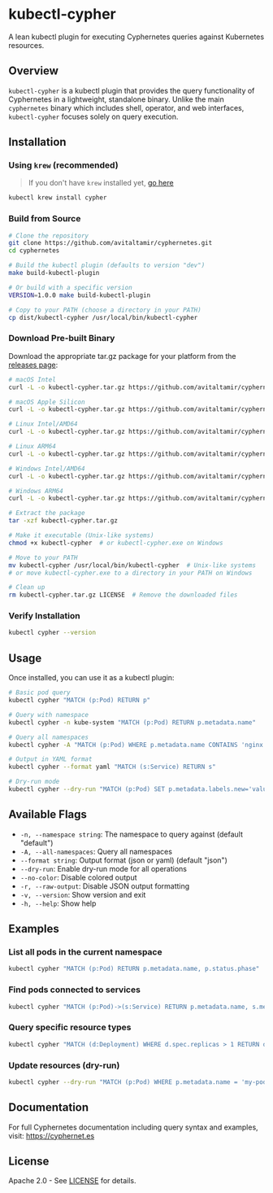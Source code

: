# kubectl-cypher

A lean kubectl plugin for executing Cyphernetes queries against Kubernetes resources.

## Overview

`kubectl-cypher` is a kubectl plugin that provides the query functionality of Cyphernetes in a lightweight, standalone binary. Unlike the main `cyphernetes` binary which includes shell, operator, and web interfaces, `kubectl-cypher` focuses solely on query execution.

## Installation

### Using `krew` (recommended)

> If you don't have `krew` installed yet, [go here](https://krew.sigs.k8s.io/docs/user-guide/setup/install/)

```bash
kubectl krew install cypher
```

### Build from Source

```bash
# Clone the repository
git clone https://github.com/avitaltamir/cyphernetes.git
cd cyphernetes

# Build the kubectl plugin (defaults to version "dev")
make build-kubectl-plugin

# Or build with a specific version
VERSION=1.0.0 make build-kubectl-plugin

# Copy to your PATH (choose a directory in your PATH)
cp dist/kubectl-cypher /usr/local/bin/kubectl-cypher
```

### Download Pre-built Binary

Download the appropriate tar.gz package for your platform from the [releases page](https://github.com/avitaltamir/cyphernetes/releases):

```bash
# macOS Intel
curl -L -o kubectl-cypher.tar.gz https://github.com/avitaltamir/cyphernetes/releases/latest/download/kubectl-cypher-darwin-amd64.tar.gz

# macOS Apple Silicon
curl -L -o kubectl-cypher.tar.gz https://github.com/avitaltamir/cyphernetes/releases/latest/download/kubectl-cypher-darwin-arm64.tar.gz

# Linux Intel/AMD64
curl -L -o kubectl-cypher.tar.gz https://github.com/avitaltamir/cyphernetes/releases/latest/download/kubectl-cypher-linux-amd64.tar.gz

# Linux ARM64
curl -L -o kubectl-cypher.tar.gz https://github.com/avitaltamir/cyphernetes/releases/latest/download/kubectl-cypher-linux-arm64.tar.gz

# Windows Intel/AMD64
curl -L -o kubectl-cypher.tar.gz https://github.com/avitaltamir/cyphernetes/releases/latest/download/kubectl-cypher-windows-amd64.tar.gz

# Windows ARM64
curl -L -o kubectl-cypher.tar.gz https://github.com/avitaltamir/cyphernetes/releases/latest/download/kubectl-cypher-windows-arm64.tar.gz

# Extract the package
tar -xzf kubectl-cypher.tar.gz

# Make it executable (Unix-like systems)
chmod +x kubectl-cypher  # or kubectl-cypher.exe on Windows

# Move to your PATH
mv kubectl-cypher /usr/local/bin/kubectl-cypher  # Unix-like systems
# or move kubectl-cypher.exe to a directory in your PATH on Windows

# Clean up
rm kubectl-cypher.tar.gz LICENSE  # Remove the downloaded files
```

### Verify Installation

```bash
kubectl cypher --version
```

## Usage

Once installed, you can use it as a kubectl plugin:

```bash
# Basic pod query
kubectl cypher "MATCH (p:Pod) RETURN p"

# Query with namespace
kubectl cypher -n kube-system "MATCH (p:Pod) RETURN p.metadata.name"

# Query all namespaces
kubectl cypher -A "MATCH (p:Pod) WHERE p.metadata.name CONTAINS 'nginx' RETURN p"

# Output in YAML format
kubectl cypher --format yaml "MATCH (s:Service) RETURN s"

# Dry-run mode
kubectl cypher --dry-run "MATCH (p:Pod) SET p.metadata.labels.new='value' RETURN p"
```

## Available Flags

- `-n, --namespace string`: The namespace to query against (default "default")
- `-A, --all-namespaces`: Query all namespaces
- `--format string`: Output format (json or yaml) (default "json")
- `--dry-run`: Enable dry-run mode for all operations
- `--no-color`: Disable colored output
- `-r, --raw-output`: Disable JSON output formatting
- `-v, --version`: Show version and exit
- `-h, --help`: Show help

## Examples

### List all pods in the current namespace
```bash
kubectl cypher "MATCH (p:Pod) RETURN p.metadata.name, p.status.phase"
```

### Find pods connected to services
```bash
kubectl cypher "MATCH (p:Pod)->(s:Service) RETURN p.metadata.name, s.metadata.name"
```

### Query specific resource types
```bash
kubectl cypher "MATCH (d:Deployment) WHERE d.spec.replicas > 1 RETURN d.metadata.name, d.spec.replicas"
```

### Update resources (dry-run)
```bash
kubectl cypher --dry-run "MATCH (p:Pod) WHERE p.metadata.name = 'my-pod' SET p.metadata.labels.environment = 'production'"
```

## Documentation

For full Cyphernetes documentation including query syntax and examples, visit:
https://cyphernet.es

## License

Apache 2.0 - See [LICENSE](../../LICENSE) for details. 
